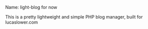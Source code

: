 Name: light-blog for now

This is a pretty lightweight and simple PHP blog manager, built for lucaslower.com